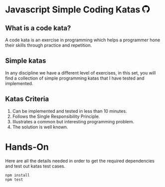 <h1>
  Javascript Simple Coding Katas <svg
    role="img" height="24" width="24" viewBox="0 0 24 24"
    xmlns="http://www.w3.org/2000/svg"
  ><path d="M12 .297c-6.63 0-12 5.373-12 12 0 5.303 3.438 9.8 8.205 11.385.6.113.82-.258.82-.577 0-.285-.01-1.04-.015-2.04-3.338.724-4.042-1.61-4.042-1.61C4.422 18.07 3.633 17.7 3.633 17.7c-1.087-.744.084-.729.084-.729 1.205.084 1.838 1.236 1.838 1.236 1.07 1.835 2.809 1.305 3.495.998.108-.776.417-1.305.76-1.605-2.665-.3-5.466-1.332-5.466-5.93 0-1.31.465-2.38 1.235-3.22-.135-.303-.54-1.523.105-3.176 0 0 1.005-.322 3.3 1.23.96-.267 1.98-.399 3-.405 1.02.006 2.04.138 3 .405 2.28-1.552 3.285-1.23 3.285-1.23.645 1.653.24 2.873.12 3.176.765.84 1.23 1.91 1.23 3.22 0 4.61-2.805 5.625-5.475 5.92.42.36.81 1.096.81 2.22 0 1.606-.015 2.896-.015 3.286 0 .315.21.69.825.57C20.565 22.092 24 17.592 24 12.297c0-6.627-5.373-12-12-12"/></svg>
</h1>

## What is a code kata?

A code kata is an exercise in programming which helps a programmer hone their skills through practice and repetition.

## Simple katas

In any discipline we have a different level of exercises, in this set, you will find a collection of simple programming katas that I have tested and implemented.

## Katas Criteria

1. Can be implemented and tested in less than 10 minutes.
2. Follows the Single Responsibility Principle.
3. Illustrates a common but interesting programming problem.
4. The solution is well known.

# Hands-On

Here are all the details needed in order to get the required dependencies and test out katas test cases.

```sh
npm install
npm test
```
